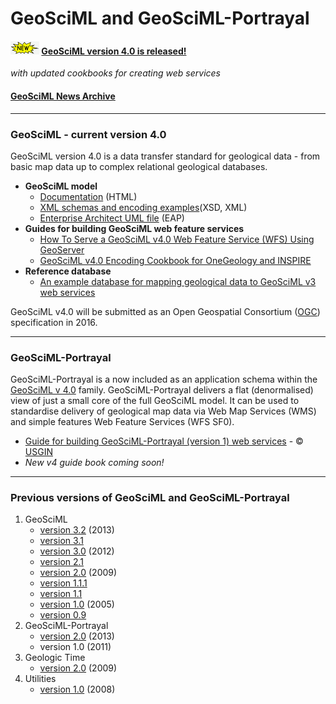# GeoSciML and GeoSciML-Portrayal

####  ![new](theme/img/new.gif) [GeoSciML version 4.0 is released!](../reference_database/reference_database_2013-11-07.zip)
*with updated cookbooks for creating web services*

#### [GeoSciML News Archive](../news_archive.html)

---

### GeoSciML - current version 4.0
GeoSciML version 4.0 is a data transfer standard  for geological data  - from basic  map data up to complex relational geological databases.
* **GeoSciML model**
    * [Documentation](geosciml/4.0/documentation/html/) (HTML)
    * [XML schemas and encoding examples](http://schemas.geosciml.net/)(XSD, XML)
    * [Enterprise Architect UML file](geosciml/4.0/documentation/uml) (EAP)
* **Guides for building GeoSciML web feature services**
    * [How To Serve a GeoSciML v4.0 Web Feature Service (WFS) Using GeoServer](http://www.onegeology.org/docs/technical/OneGeologyWFSCookbook_v1.2.pdf)
    * [GeoSciML v4.0 Encoding Cookbook for OneGeology and INSPIRE](http://www.onegeology.org/docs/technical/GeoSciML_Cookbook_1.2.1.pdf)
* **Reference database**
    * [An example database for mapping geological data to GeoSciML v3 web services](../reference_database/reference_database_2013-11-07.zip)

GeoSciML v4.0 will be submitted as an Open Geospatial Consortium ([OGC](http://www.opengeospatial.org/)) specification in 2016.

---

### GeoSciML-Portrayal
GeoSciML-Portrayal is a now included as an application schema within the <a href="http://www.geosciml.net">GeoSciML v 4.0</a> family.
GeoSciML-Portrayal delivers a flat (denormalised) view of just a small core of the full GeoSciML model. It can be used to standardise  delivery of geological map data via Web Map Services (WMS) and simple features Web Feature Services (WFS SF0).
* [Guide for building GeoSciML-Portrayal (version 1) web services](http://repository.usgin.org/sites/default/files/dlio/files/2012/u11/geosciml-portrayalcookbook0.7.pdf) - &copy; <a href="http://usgin.org/">USGIN</a>
* *New v4 guide book coming soon!*

--- 

### Previous versions of  GeoSciML and GeoSciML-Portrayal
1. GeoSciML
    * [version 3.2](geosciml/3.2/documentation/) (2013)
    * [version 3.1](geosciml/3.1/documentation/)
    * [version 3.0](geosciml/3.0/documentation/) (2012)
    * [version 2.1](geosciml/2.1/)
    * [version 2.0](geosciml/2.0/) (2009)
    * [version 1.1.1](geosciml/1.1.1)
    * [version 1.1](geosciml/1.1.0/)
    * [version 1.0](geosciml/0.9.0/) (2005)
    * [version 0.9](geosciml/0.9.0/)
2. GeoSciML-Portrayal
    * [version 2.0](geosciml-portrayal/2.0.1/) (2013)
    * version 1.0 (2011)
3. Geologic Time
    * [version 2.0](geotime/2.0/) (2009)
4. Utilities
    * [version 1.0](cgiutilities/1.0/) (2008)
